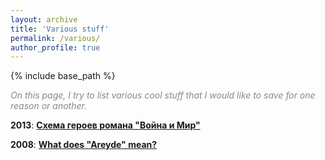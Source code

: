 ```yaml
---
layout: archive
title: 'Various stuff'
permalink: /various/
author_profile: true
---
```


{% include base_path %}

<p style="color:#888888;"><i>On this page, I try to list various cool stuff that I would like to save for one reason or another.</i></p>

<b>2013</b>: <b><a href="https://areyde.com/war_and_peace/">Схема героев романа "Война и Мир"</a></b>

<b>2008</b>: <b><a href="https://areyde.com/areyde/">What does "Areyde" mean?</a></b>